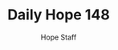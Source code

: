 ---
image: /assets/img/daily-hope-default-artwork.png
title: Daily Hope 148
number: 148
categories:
  - Daily Hope
author: Hope Staff
notes: Daily Hope 148
embed: >-
  <iframe style="border-radius:12px" src="https://open.spotify.com/embed/episode/0RQ2OcZq3PUq0CIjfcA6HE?utm_source=generator" width="100%" height="152" frameBorder="0" allowfullscreen="" allow="autoplay; clipboard-write; encrypted-media; fullscreen; picture-in-picture" loading="lazy"></iframe>
---